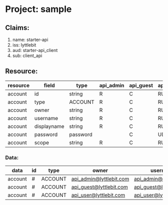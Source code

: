 # Project: sample

## Claims:

1. name: starter-api
1. iss: lyttlebit
1. aud: starter-api_client
1. sub: client_api  

## Resource:

| resource | field       | type     | api_admin | api_guest | api_user |
|----------|-------------|----------|-----------|-----------|----------|
| account  | id          | string   | R         | C         | RUD      |
| account  | type        | ACCOUNT  | R         | C         | RUD      |
| account  | owner       | string   | R         | C         | RUD      |
| account  | username    | string   | R         | C         | RUD      |
| account  | displayname | string   | R         | C         | RUD      |
| account  | password    | password |           | C         | UD       |
| account  | scope       | string   | R         | C         | RUD      |

### Data:

| data    | id | type    | owner                    | username                | displayname | password | scope     |
|---------|----|---------|--------------------------|-------------------------|-------------|----------|-----------|
| account | #  | ACCOUNT | api_admin@lyttlebit.com  | api_admin@lyttlebit.com | Admin       | a1A!aaa  | api_admin |
| account | #  | ACCOUNT | api_guest@lyttlebit.com  | api_guest@lyttlebit.com | Guest       | a1A!aaa  | api_guest |
| account | #  | ACCOUNT | api_user@lyttlebit.com   | api_user@lyttlebit.com  | User        | a1A!aaa  | api_user  |
